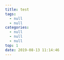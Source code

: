 ```yaml
---
title: test
tags:
  - null
  - null
categories:
  - null
  - null
  - null
top: 1
date: 2019-08-13 11:14:46
---
```


